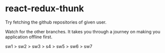 # react-redux-thunk
Try fetching the github repositories of given user.

Watch for the other branches.
It takes you through a journey on making you application offline first.

sw1 > sw2 > sw3 > s4 > sw5 > sw6 > sw7
